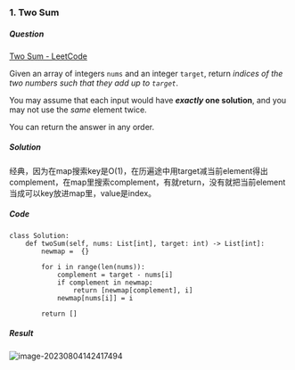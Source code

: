 ### 1. Two Sum

##### Question

[Two Sum - LeetCode](https://leetcode.com/problems/two-sum/)

Given an array of integers `nums` and an integer `target`, return *indices of the two numbers such that they add up to `target`*.

You may assume that each input would have ***exactly* one solution**, and you may not use the *same* element twice.

You can return the answer in any order.



##### Solution

 经典，因为在map搜索key是O(1)，在历遍途中用target减当前element得出complement，在map里搜索complement，有就return，没有就把当前element当成可以key放进map里，value是index。



##### Code

```
class Solution:
    def twoSum(self, nums: List[int], target: int) -> List[int]:
        newmap =  {}

        for i in range(len(nums)):
            complement = target - nums[i]
            if complement in newmap:
                return [newmap[complement], i]
            newmap[nums[i]] = i
        
        return []
```



##### Result

![image-20230804142417494](D:\selfStudy\Algorithm\Algorithm-Notes\Pictures\image-20230804142417494.png)
